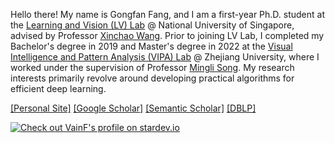 Hello there! My name is Gongfan Fang, and I am a first-year Ph.D. student at the <a href="http://lv-nus.org/">Learning and Vision (LV) Lab</a> @ National University of Singapore, advised by Professor <a href="https://sites.google.com/site/sitexinchaowang/">Xinchao Wang</a>. Prior to joining LV Lab, I completed my Bachelor's degree in 2019 and Master's degree in 2022 at the <a href="https://www.vipazoo.cn/">Visual Intelligence and Pattern Analysis (VIPA) Lab</a> @ Zhejiang University, where I worked under the supervision of Professor <a href="https://person.zju.edu.cn/en/msong">Mingli Song</a>. My research interests primarily revolve around developing practical algorithms for efficient deep learning. 

[[Personal Site]](https://fangggf.github.io/)
[[Google Scholar]](https://scholar.google.com/citations?user=489YZ_kAAAAJ&hl=en)
[[Semantic Scholar]](https://www.semanticscholar.org/author/Gongfan-Fang/150110431)
[[DBLP]](https://dblp.org/pid/243/5768.html)

<a href="https://stardev.io/developers/VainF"><img alt="Check out VainF's profile on stardev.io" src="https://stardev.io/developers/VainF/badge/languages/country.svg" /></a>

